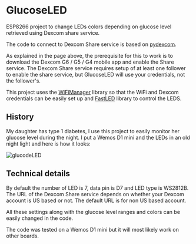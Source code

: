 # GlucoseLED
ESP8266 project to change LEDs colors depending on glucose level retrieved using Dexcom share service.

The code to connect to Dexcom Share service is based on [pydexcom](https://github.com/gagebenne/pydexcom).

As explained in the page above, the prerequisite for this to work is to download the Dexcom G6 / G5 / G4 mobile app and enable the Share service.
The Dexcom Share service requires setup of at least one follower to enable the share service, but GlucoseLED will use your credentials, not the follower's.

This project uses the [WiFiManager](https://github.com/tzapu/WiFiManager) library so that the WiFi and Dexcom credentials can be easily set up and [FastLED](https://github.com/FastLED/FastLED) library to control the LEDS.

## History
My daughter has type 1 diabetes, I use this project to easily monitor her glucose level during the night.
I put a Wemos D1 mini and the LEDs in an old night light and here is how it looks:

![glucodeLED](https://github.com/MikeDuino31/GlucoseLED/assets/172366100/1e25b8fb-0ba1-481a-87f0-f0955e4ca1c3)


## Technical details
By default the number of LED is 7, data pin is D7 and LED type is WS2812B. The URL of the Dexcom Share service depends on whether your Dexcom account is US based or not. The default URL is for non US based account.

All these settings along with the glucose level ranges and colors can be easily changed in the code.

The code was tested on a Wemos D1 mini but it will most likely work on other boards.
